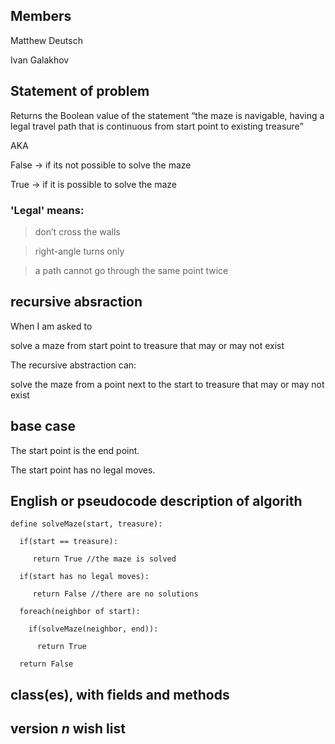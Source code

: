 ## Members
Matthew Deutsch

Ivan Galakhov

## Statement of problem
Returns the Boolean value of the statement “the maze is navigable, having a legal
travel path that is continuous from start point to existing treasure”

AKA

False -> if its not possible to solve the maze

True -> if it is possible to solve the maze

### 'Legal' means:
> don’t cross the walls

> right-angle turns only

> a path cannot go through the same point twice

## recursive absraction
When I am asked to
  
  solve a maze from start point to treasure that may or may not exist

The recursive abstraction can:

  solve the maze from a point next to the start to treasure that may or may not exist

## base case

The start point is the end point.

The start point has no legal moves. 

## English or pseudocode description of algorith
```
define solveMaze(start, treasure):
  
  if(start == treasure):
     
     return True //the maze is solved
     
  if(start has no legal moves):
  
     return False //there are no solutions
    
  foreach(neighbor of start):
  
    if(solveMaze(neighbor, end)):
    
      return True
  
  return False
```

## class(es), with fields and methods
## version *n* wish list
